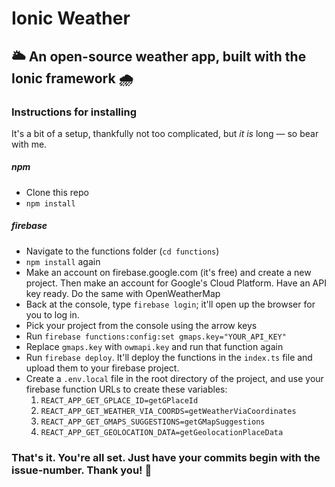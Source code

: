 
# Ionic Weather
## 🌥 An open-source weather app, built with the Ionic framework 🌧

### Instructions for installing
It's a bit of a setup, thankfully not too complicated, but *it is* long — so bear with me. 
##### npm
 - Clone this repo
 - `npm install` 
##### firebase
- Navigate to the functions folder (`cd functions`)
 - `npm install` again
 - Make an account on firebase.google.com (it's free) and create a new project. Then make an account for Google's Cloud Platform. Have an API key ready. Do the same with OpenWeatherMap
 - Back at the console, type `firebase login`; it'll open up the browser for you to log in.
 - Pick your project from the console using the arrow keys
 - Run `firebase functions:config:set gmaps.key="YOUR_API_KEY"`
 - Replace `gmaps.key` with `owmapi.key` and run that function again
 - Run `firebase deploy`. It'll deploy the functions in the `index.ts` file and upload them to your firebase project. 
 - Create a `.env.local` file in the root directory of the project, and use your firebase function URLs to create these variables: 
	 1. `REACT_APP_GET_GPLACE_ID=getGPlaceId`
	2.  `REACT_APP_GET_WEATHER_VIA_COORDS=getWeatherViaCoordinates` 
	3. `REACT_APP_GET_GMAPS_SUGGESTIONS=getGMapSuggestions` 
	4. `REACT_APP_GET_GEOLOCATION_DATA=getGeolocationPlaceData` 

### That's it. You're all set. Just have your commits begin with the issue-number. Thank you! 🤗

